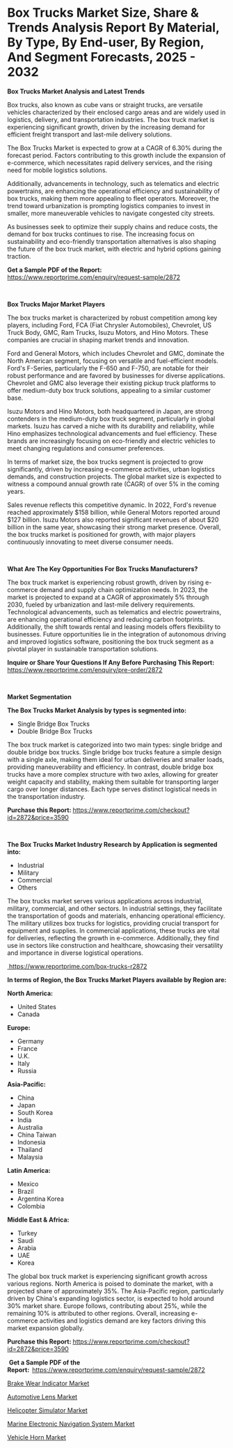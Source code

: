 <p><h1>Box Trucks Market Size, Share & Trends Analysis Report By Material, By Type, By End-user, By Region, And Segment Forecasts, 2025 - 2032</h1></p><p><strong>Box Trucks Market Analysis and Latest Trends</strong></p>
<p><p>Box trucks, also known as cube vans or straight trucks, are versatile vehicles characterized by their enclosed cargo areas and are widely used in logistics, delivery, and transportation industries. The box truck market is experiencing significant growth, driven by the increasing demand for efficient freight transport and last-mile delivery solutions. </p><p>The Box Trucks Market is expected to grow at a CAGR of 6.30% during the forecast period. Factors contributing to this growth include the expansion of e-commerce, which necessitates rapid delivery services, and the rising need for mobile logistics solutions. </p><p>Additionally, advancements in technology, such as telematics and electric powertrains, are enhancing the operational efficiency and sustainability of box trucks, making them more appealing to fleet operators. Moreover, the trend toward urbanization is prompting logistics companies to invest in smaller, more maneuverable vehicles to navigate congested city streets.</p><p>As businesses seek to optimize their supply chains and reduce costs, the demand for box trucks continues to rise. The increasing focus on sustainability and eco-friendly transportation alternatives is also shaping the future of the box truck market, with electric and hybrid options gaining traction.</p></p>
<p><strong>Get a Sample PDF of the Report:&nbsp;</strong> <a href="https://www.reportprime.com/enquiry/request-sample/2872?utm_campaign=1159&utm_medium=2&utm_source=Github&utm_content=ia&utm_term=17032025&utm_id=box-trucks">https://www.reportprime.com/enquiry/request-sample/2872</a></p>
<p>&nbsp;</p>
<p><strong>Box Trucks Major Market Players</strong></p>
<p><p>The box trucks market is characterized by robust competition among key players, including Ford, FCA (Fiat Chrysler Automobiles), Chevrolet, US Truck Body, GMC, Ram Trucks, Isuzu Motors, and Hino Motors. These companies are crucial in shaping market trends and innovation.</p><p>Ford and General Motors, which includes Chevrolet and GMC, dominate the North American segment, focusing on versatile and fuel-efficient models. Ford's F-Series, particularly the F-650 and F-750, are notable for their robust performance and are favored by businesses for diverse applications. Chevrolet and GMC also leverage their existing pickup truck platforms to offer medium-duty box truck solutions, appealing to a similar customer base.</p><p>Isuzu Motors and Hino Motors, both headquartered in Japan, are strong contenders in the medium-duty box truck segment, particularly in global markets. Isuzu has carved a niche with its durability and reliability, while Hino emphasizes technological advancements and fuel efficiency. These brands are increasingly focusing on eco-friendly and electric vehicles to meet changing regulations and consumer preferences.</p><p>In terms of market size, the box trucks segment is projected to grow significantly, driven by increasing e-commerce activities, urban logistics demands, and construction projects. The global market size is expected to witness a compound annual growth rate (CAGR) of over 5% in the coming years.</p><p>Sales revenue reflects this competitive dynamic. In 2022, Ford's revenue reached approximately $158 billion, while General Motors reported around $127 billion. Isuzu Motors also reported significant revenues of about $20 billion in the same year, showcasing their strong market presence. Overall, the box trucks market is positioned for growth, with major players continuously innovating to meet diverse consumer needs.</p></p>
<p>&nbsp;</p>
<p><strong>What Are The Key Opportunities For Box Trucks Manufacturers?</strong></p>
<p><p>The box truck market is experiencing robust growth, driven by rising e-commerce demand and supply chain optimization needs. In 2023, the market is projected to expand at a CAGR of approximately 5% through 2030, fueled by urbanization and last-mile delivery requirements. Technological advancements, such as telematics and electric powertrains, are enhancing operational efficiency and reducing carbon footprints. Additionally, the shift towards rental and leasing models offers flexibility to businesses. Future opportunities lie in the integration of autonomous driving and improved logistics software, positioning the box truck segment as a pivotal player in sustainable transportation solutions.</p></p>
<p><strong>Inquire or Share Your Questions If Any Before Purchasing This Report:</strong> <a href="https://www.reportprime.com/enquiry/pre-order/2872?utm_campaign=1159&utm_medium=2&utm_source=Github&utm_content=ia&utm_term=17032025&utm_id=box-trucks">https://www.reportprime.com/enquiry/pre-order/2872</a></p>
<p>&nbsp;</p>
<p><strong>Market Segmentation</strong></p>
<p><strong>The Box Trucks Market Analysis by types is segmented into:</strong></p>
<p><ul><li>Single Bridge Box Trucks</li><li>Double Bridge Box Trucks</li></ul></p>
<p><p>The box truck market is categorized into two main types: single bridge and double bridge box trucks. Single bridge box trucks feature a simple design with a single axle, making them ideal for urban deliveries and smaller loads, providing maneuverability and efficiency. In contrast, double bridge box trucks have a more complex structure with two axles, allowing for greater weight capacity and stability, making them suitable for transporting larger cargo over longer distances. Each type serves distinct logistical needs in the transportation industry.</p></p>
<p><strong>Purchase this Report:&nbsp;</strong><a href="https://www.reportprime.com/checkout?id=2872&price=3590&utm_campaign=1159&utm_medium=2&utm_source=Github&utm_content=ia&utm_term=17032025&utm_id=box-trucks">https://www.reportprime.com/checkout?id=2872&price=3590</a></p>
<p>&nbsp;</p>
<p><strong>The Box Trucks Market Industry Research by Application is segmented into:</strong></p>
<p><ul><li>Industrial</li><li>Military</li><li>Commercial</li><li>Others</li></ul></p>
<p><p>The box trucks market serves various applications across industrial, military, commercial, and other sectors. In industrial settings, they facilitate the transportation of goods and materials, enhancing operational efficiency. The military utilizes box trucks for logistics, providing crucial transport for equipment and supplies. In commercial applications, these trucks are vital for deliveries, reflecting the growth in e-commerce. Additionally, they find use in sectors like construction and healthcare, showcasing their versatility and importance in diverse logistical operations.</p></p>
<p><a href="https://www.reportprime.com/box-trucks-r2872?utm_campaign=1159&utm_medium=2&utm_source=Github&utm_content=ia&utm_term=17032025&utm_id=box-trucks">&nbsp;https://www.reportprime.com/box-trucks-r2872</a></p>
<p><strong>In terms of Region, the Box Trucks Market Players available by Region are:</strong></p>
<p>
    <p> <strong> North America: </strong>
        <ul>
            <li>United States</li>
            <li>Canada</li>
        </ul>
        </p> 
    <p> <strong> Europe: </strong>
        <ul>
            <li>Germany</li>
            <li>France</li>
            <li>U.K.</li>
            <li>Italy</li>
            <li>Russia</li>
        </ul>
        </p> 
    <p> <strong> Asia-Pacific: </strong>
        <ul>
            <li>China</li>
            <li>Japan</li>
            <li>South Korea</li>
            <li>India</li>
            <li>Australia</li>
            <li>China Taiwan</li>
            <li>Indonesia</li>
            <li>Thailand</li>
            <li>Malaysia</li>
        </ul>
        </p> 
    <p> <strong> Latin America: </strong>
        <ul>
            <li>Mexico</li>
            <li>Brazil</li>
            <li>Argentina Korea</li>
            <li>Colombia</li>
        </ul>
        </p> 
    <p> <strong> Middle East & Africa: </strong>
        <ul>
            <li>Turkey</li>
            <li>Saudi</li>
            <li>Arabia</li>
            <li>UAE</li>
            <li>Korea</li>
        </ul>
    </p>
    </p>
<p><p>The global box truck market is experiencing significant growth across various regions. North America is poised to dominate the market, with a projected share of approximately 35%. The Asia-Pacific region, particularly driven by China's expanding logistics sector, is expected to hold around 30% market share. Europe follows, contributing about 25%, while the remaining 10% is attributed to other regions. Overall, increasing e-commerce activities and logistics demand are key factors driving this market expansion globally.</p></p>
<p><strong>Purchase this Report: </strong><a href="https://www.reportprime.com/checkout?id=2872&price=3590&utm_campaign=1159&utm_medium=2&utm_source=Github&utm_content=ia&utm_term=17032025&utm_id=box-trucks">https://www.reportprime.com/checkout?id=2872&price=3590</a></p>
<p>&nbsp;<strong>Get a Sample PDF of the Report:&nbsp;&nbsp;</strong><a href="https://www.reportprime.com/enquiry/request-sample/2872?utm_campaign=1159&utm_medium=2&utm_source=Github&utm_content=ia&utm_term=17032025&utm_id=box-trucks">https://www.reportprime.com/enquiry/request-sample/2872</a></p>
<p><strong></strong></p>
<p><p><a href="https://github.com/sivyerloucks/Market-Research-Report-List-1/blob/main/brake-wear-indicator-market.md?utm_campaign=1159&utm_medium=2&utm_source=Github&utm_content=ia&utm_term=17032025&utm_id=box-trucks">Brake Wear Indicator Market</a></p><p><a href="https://github.com/rndwazeri/Market-Research-Report-List-1/blob/main/automotive-lens-market.md?utm_campaign=1159&utm_medium=2&utm_source=Github&utm_content=ia&utm_term=17032025&utm_id=box-trucks">Automotive Lens Market</a></p><p><a href="https://github.com/rwanjamiul/Market-Research-Report-List-1/blob/main/helicopter-simulator-market.md?utm_campaign=1159&utm_medium=2&utm_source=Github&utm_content=ia&utm_term=17032025&utm_id=box-trucks">Helicopter Simulator Market</a></p><p><a href="https://github.com/resiebustin/Market-Research-Report-List-1/blob/main/marine-electronic-navigation-system-market.md?utm_campaign=1159&utm_medium=2&utm_source=Github&utm_content=ia&utm_term=17032025&utm_id=box-trucks">Marine Electronic Navigation System Market</a></p><p><a href="https://github.com/safatabhee/Market-Research-Report-List-1/blob/main/vehicle-horn-market.md?utm_campaign=1159&utm_medium=2&utm_source=Github&utm_content=ia&utm_term=17032025&utm_id=box-trucks">Vehicle Horn Market</a></p></p>